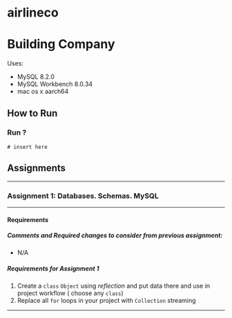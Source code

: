 # airlineco

# Building Company

Uses:

- MySQL 8.2.0
- MySQL Workbench 8.0.34
- mac os x aarch64

## How to Run

### Run ?

```shell
# insert here
```

## Assignments

<hr />


### Assignment 1: Databases. Schemas. MySQL

<hr />

#### Requirements

##### Comments and Required changes to consider from previous assignment:

- N/A

##### Requirements for Assignment 1

1. Create a `class` `Object` using _reflection_ and put data there and use in project workflow (
   choose any `class`)
2. Replace all `for` loops in your project with `Collection` streaming

<hr />
